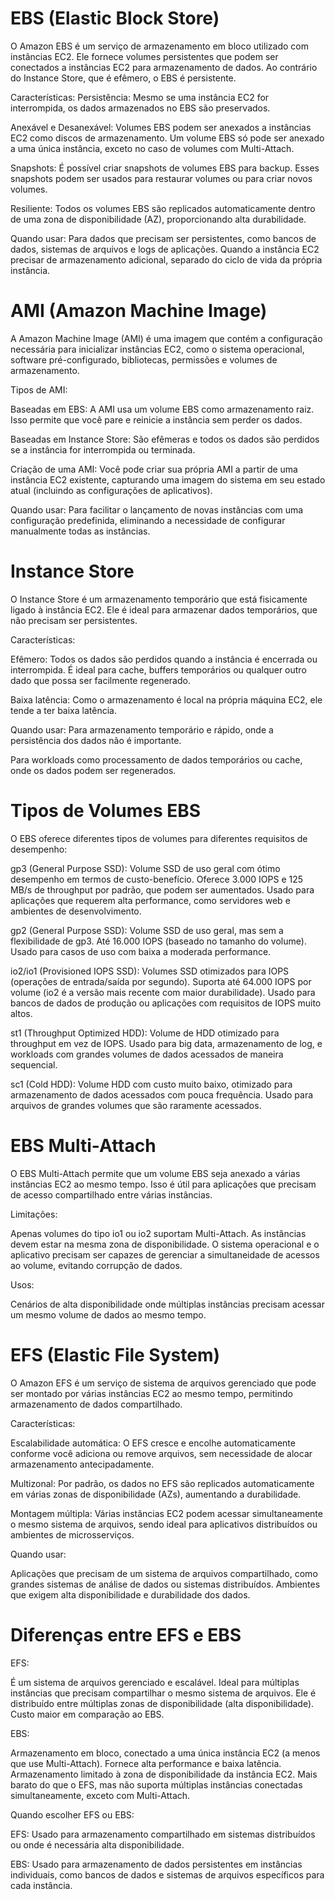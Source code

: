 # EBS (Elastic Block Store)
O Amazon EBS é um serviço de armazenamento em bloco utilizado com instâncias EC2. Ele fornece volumes persistentes que podem ser conectados a instâncias EC2 para armazenamento de dados. Ao contrário do Instance Store, que é efêmero, o EBS é persistente.

Características:
Persistência: Mesmo se uma instância EC2 for interrompida, os dados armazenados no EBS são preservados.

Anexável e Desanexável: Volumes EBS podem ser anexados a instâncias EC2 como discos de armazenamento. Um volume EBS só pode ser anexado a uma única instância, exceto no caso de volumes com Multi-Attach.

Snapshots: É possível criar snapshots de volumes EBS para backup. Esses snapshots podem ser usados para restaurar volumes ou para criar novos volumes.

Resiliente: Todos os volumes EBS são replicados automaticamente dentro de uma zona de disponibilidade (AZ), proporcionando alta durabilidade.

Quando usar: Para dados que precisam ser persistentes, como bancos de dados, sistemas de arquivos e logs de aplicações.
Quando a instância EC2 precisar de armazenamento adicional, separado do ciclo de vida da própria instância.

# AMI (Amazon Machine Image)
A Amazon Machine Image (AMI) é uma imagem que contém a configuração necessária para inicializar instâncias EC2, como o sistema operacional, software pré-configurado, bibliotecas, permissões e volumes de armazenamento.

Tipos de AMI:

Baseadas em EBS: A AMI usa um volume EBS como armazenamento raiz. Isso permite que você pare e reinicie a instância sem perder os dados.

Baseadas em Instance Store: São efêmeras e todos os dados são perdidos se a instância for interrompida ou terminada.

Criação de uma AMI: Você pode criar sua própria AMI a partir de uma instância EC2 existente, capturando uma imagem do sistema em seu estado atual (incluindo as configurações de aplicativos).

Quando usar: Para facilitar o lançamento de novas instâncias com uma configuração predefinida, eliminando a necessidade de configurar manualmente todas as instâncias.

# Instance Store
O Instance Store é um armazenamento temporário que está fisicamente ligado à instância EC2. Ele é ideal para armazenar dados temporários, que não precisam ser persistentes.

Características:

Efêmero: Todos os dados são perdidos quando a instância é encerrada ou interrompida. É ideal para cache, buffers temporários ou qualquer outro dado que possa ser facilmente regenerado.

Baixa latência: Como o armazenamento é local na própria máquina EC2, ele tende a ter baixa latência.

Quando usar: Para armazenamento temporário e rápido, onde a persistência dos dados não é importante.

Para workloads como processamento de dados temporários ou cache, onde os dados podem ser regenerados.

# Tipos de Volumes EBS
O EBS oferece diferentes tipos de volumes para diferentes requisitos de desempenho:

gp3 (General Purpose SSD):
Volume SSD de uso geral com ótimo desempenho em termos de custo-benefício.
Oferece 3.000 IOPS e 125 MB/s de throughput por padrão, que podem ser aumentados.
Usado para aplicações que requerem alta performance, como servidores web e ambientes de desenvolvimento.

gp2 (General Purpose SSD):
Volume SSD de uso geral, mas sem a flexibilidade de gp3.
Até 16.000 IOPS (baseado no tamanho do volume).
Usado para casos de uso com baixa a moderada performance.

io2/io1 (Provisioned IOPS SSD):
Volumes SSD otimizados para IOPS (operações de entrada/saída por segundo).
Suporta até 64.000 IOPS por volume (io2 é a versão mais recente com maior durabilidade).
Usado para bancos de dados de produção ou aplicações com requisitos de IOPS muito altos.

st1 (Throughput Optimized HDD):
Volume de HDD otimizado para throughput em vez de IOPS.
Usado para big data, armazenamento de log, e workloads com grandes volumes de dados acessados de maneira sequencial.

sc1 (Cold HDD):
Volume HDD com custo muito baixo, otimizado para armazenamento de dados acessados com pouca frequência.
Usado para arquivos de grandes volumes que são raramente acessados.

# EBS Multi-Attach
O EBS Multi-Attach permite que um volume EBS seja anexado a várias instâncias EC2 ao mesmo tempo. Isso é útil para aplicações que precisam de acesso compartilhado entre várias instâncias.

Limitações:

Apenas volumes do tipo io1 ou io2 suportam Multi-Attach.
As instâncias devem estar na mesma zona de disponibilidade.
O sistema operacional e o aplicativo precisam ser capazes de gerenciar a simultaneidade de acessos ao volume, evitando corrupção de dados.

Usos:

Cenários de alta disponibilidade onde múltiplas instâncias precisam acessar um mesmo volume de dados ao mesmo tempo.

# EFS (Elastic File System)
O Amazon EFS é um serviço de sistema de arquivos gerenciado que pode ser montado por várias instâncias EC2 ao mesmo tempo, permitindo armazenamento de dados compartilhado.

Características:

Escalabilidade automática: O EFS cresce e encolhe automaticamente conforme você adiciona ou remove arquivos, sem necessidade de alocar armazenamento antecipadamente.

Multizonal: Por padrão, os dados no EFS são replicados automaticamente em várias zonas de disponibilidade (AZs), aumentando a durabilidade.

Montagem múltipla: Várias instâncias EC2 podem acessar simultaneamente o mesmo sistema de arquivos, sendo ideal para aplicativos distribuídos ou ambientes de microsserviços.

Quando usar:

Aplicações que precisam de um sistema de arquivos compartilhado, como grandes sistemas de análise de dados ou sistemas distribuídos.
Ambientes que exigem alta disponibilidade e durabilidade dos dados.

# Diferenças entre EFS e EBS

EFS:

É um sistema de arquivos gerenciado e escalável.
Ideal para múltiplas instâncias que precisam compartilhar o mesmo sistema de arquivos.
Ele é distribuído entre múltiplas zonas de disponibilidade (alta disponibilidade).
Custo maior em comparação ao EBS.

EBS:

Armazenamento em bloco, conectado a uma única instância EC2 (a menos que use Multi-Attach).
Fornece alta performance e baixa latência.
Armazenamento limitado à zona de disponibilidade da instância EC2.
Mais barato do que o EFS, mas não suporta múltiplas instâncias conectadas simultaneamente, exceto com Multi-Attach.

Quando escolher EFS ou EBS:

EFS: Usado para armazenamento compartilhado em sistemas distribuídos ou onde é necessária alta disponibilidade.

EBS: Usado para armazenamento de dados persistentes em instâncias individuais, como bancos de dados e sistemas de arquivos específicos para cada instância.
